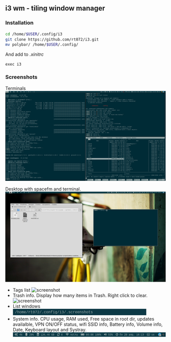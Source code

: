 ## i3 wm - tiling window manager

### Installation

```bash
cd /home/$USER/.config/i3
git clone https://github.com/rt072/i3.git
mv polybar/ /home/$USER/.config/
```
And add to *.xinitrc*
```
exec i3
```


### Screenshots
Terminals
![screenshots](./.screenshots/desktop-0.png)

Desktop with spacefm and terminal.
![screenshot](./.screenshots/desktop-1.png)

* Tags list ![screenshot](./.screenshots/tags.png)
* Trash info. Display how many items in Trash. Right click to clear. ![screenshot](./.screenshots/trash.png)
* List windows ![screenshot](./.screenshots/window-list.png)
* System info. CPU usage, RAM used, Free space in root dir, updates availalble, VPN ON/OFF status, wifi SSID info, Battery info, Volume info, Date, Keyboard layout and Systray.
    ![screenshot](./.screenshots/info.png)


